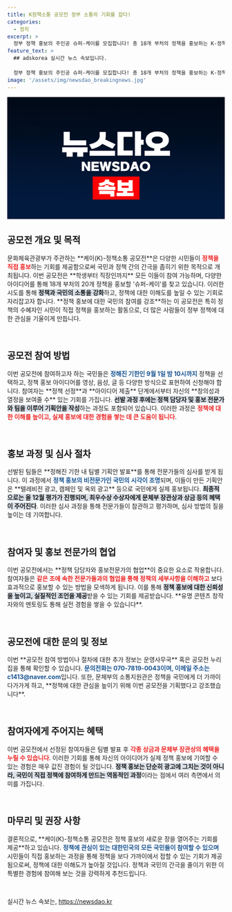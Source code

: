 ```yaml
---
title: K정책소통 공모전 정부 소통의 기회를 잡다!
categories:
  - 정치
excerpt: >
  정부 정책 홍보의 주인공 슈퍼-케이를 모집합니다! 총 18개 부처의 정책을 홍보하는 K-정책소통 공모전에 참여해 당신의 아이디어로 국가를 알릴 기회를 잡으세요. 9월 1일까지 신청 가능!
feature_text: >
  ## adskorea 실시간 뉴스 속보입니다.

  정부 정책 홍보의 주인공 슈퍼-케이를 모집합니다! 총 18개 부처의 정책을 홍보하는 K-정책소통 공모전에 참여해 당신의 아이디어로 국가를 알릴 기회를 잡으세요. 9월 1일까지 신청 가능!
image: '/assets/img/newsdao_breakingnews.jpg'
---
```


<p><img src="/assets/img/newsdao_breakingnews.jpg" alt="adskorea 속보" /></p>

<h2 data-ke-size="size26">공모전 개요 및 목적</h2>

<p data-ke-size="size16">문화체육관광부가 주관하는 **케이(K)-정책소통 공모전**은 다양한 시민들이 <b><span style="color: #ee2323;">정책을 직접 홍보</span></b>하는 기회를 제공함으로써 국민과 정책 간의 간극을 좁히기 위한 목적으로 개최됩니다. 이번 공모전은 **학생부터 직장인까지** 모든 이들이 참여 가능하며, 다양한 아이디어를 통해 18개 부처의 20개 정책을 홍보할 '슈퍼-케이'를 찾고 있습니다. 이러한 시도를 통해 <b><span style="background-color: #21538527;">정책과 국민의 소통을 강화</span></b>하고, 정책에 대한 이해도를 높일 수 있는 기회로 자리잡고자 합니다. **정책 홍보에 대한 국민의 참여를 강조**하는 이 공모전은 특히 정책의 수혜자인 시민이 직접 정책을 홍보하는 활동으로, 더 많은 사람들이 정부 정책에 대한 관심을 기울이게 만듭니다.</p>

<p data-ke-size="size16">&nbsp;</p>

<h2 data-ke-size="size26">공모전 참여 방법</h2>

<p data-ke-size="size16">이번 공모전에 참여하고자 하는 국민들은 <b><span style="color: #1a5490;">정해진 기한인 9월 1일 밤 10시까지</span></b> 정책을 선택하고, 정책 홍보 아이디어를 영상, 음성, 글 등 다양한 방식으로 표현하여 신청해야 합니다. 참여자는 **정책 선정**과 **아이디어 제출** 단계에서부터 자신의 **창의성과 열정을 보여줄 수** 있는 기회를 가집니다. <b><span style="background-color: #21538527;">선발 과정 후에는 정책 담당자 및 홍보 전문가와 팀을 이루어 기획안을 작성</span></b>하는 과정도 포함되어 있습니다. 이러한 과정은 <b><span style="color: #ee2323;">정책에 대한 이해를 높이고, 실제 홍보에 대한 경험을 쌓는 데 큰 도움이 됩니다</span></b>.</p>

<p data-ke-size="size16">&nbsp;</p>

<h2 data-ke-size="size26">홍보 과정 및 심사 절차</h2>

<p data-ke-size="size16">선발된 팀들은 **정해진 기한 내 팀별 기획안 발표**를 통해 전문가들의 심사를 받게 됩니다. 이 과정에서 <b><span style="color: #1a5490;">정책 홍보의 비전문가인 국민의 시각이 조명</span></b>되며, 이들이 만든 기획안은 **텔레비전 광고, 캠페인 및 옥외 광고** 등으로 국민에게 실제 홍보됩니다. <b><span style="background-color: #21538527;">최종적으로는 올 12월 평가가 진행되며, 최우수상 수상자에게 문체부 장관상과 상금 등의 혜택이 주어진다</span></b>. 이러한 심사 과정을 통해 전문가들이 참관하고 평가하며, 심사 방법의 질을 높이는 데 기여합니다.</p>

<p data-ke-size="size16">&nbsp;</p>

<h2 data-ke-size="size26">참여자 및 홍보 전문가의 협업</h2>

<p data-ke-size="size16">이번 공모전에서는 **정책 담당자와 홍보전문가의 협업**이 중요한 요소로 작용합니다. 참여자들은 <b><span style="color: #ee2323;">같은 조에 속한 전문가들과의 협업을 통해 정책의 세부사항을 이해하고</span></b> 보다 효과적으로 홍보할 수 있는 방법을 모색하게 됩니다. 이를 통해 <b><span style="background-color: #21538527;">정책 홍보에 대한 신뢰성을 높이고, 실질적인 조언을 제공</span></b>받을 수 있는 기회를 제공받습니다. **유명 콘텐츠 창작자와의 멘토링도 통해 실전 경험을 쌓을 수 있습니다**.</p>

<p data-ke-size="size16">&nbsp;</p>

<h2 data-ke-size="size26">공모전에 대한 문의 및 정보</h2>

<p data-ke-size="size16">이번 **공모전 참여 방법이나 절차에 대한 추가 정보는 운영사무국** 혹은 공모전 누리집을 통해 확인할 수 있습니다. <b><span style="color: #1a5490;">문의전화는 070-7819-0043이며, 이메일 주소는 c1413@naver.com</span></b>입니다. 또한, 문체부의 소통지원관은 정책을 국민에게 더 가까이 다가가게 하고, **정책에 대한 관심을 높이기 위해 이번 공모전을 기획했다고 강조했습니다**.</p>

<p data-ke-size="size16">&nbsp;</p>

<h2 data-ke-size="size26">참여자에게 주어지는 혜택</h2>

<p data-ke-size="size16">이번 공모전에서 선정된 참여자들은 팀별 발표 후 <b><span style="color: #ee2323;">각종 상금과 문체부 장관상의 혜택을 누릴 수 있습니다</span></b>. 이러한 기회를 통해 자신의 아이디어가 실제 정책 홍보에 기여할 수 있는 경험은 매우 값진 경험이 될 것입니다. <b><span style="background-color: #21538527;">정책 홍보는 단순히 광고에 그치는 것이 아니라, 국민이 직접 정책에 참여하게 만드는 역동적인 과정</span></b>이라는 점에서 여러 측면에서 의미를 가집니다.</p>

<p data-ke-size="size16">&nbsp;</p>

<h2 data-ke-size="size26">마무리 및 권장 사항</h2>

<p data-ke-size="size16">결론적으로, **케이(K)-정책소통 공모전은 정책 홍보의 새로운 장을 열어주는 기회를 제공**하고 있습니다. <b><span style="color: #1a5490;">정책에 관심이 있는 대한민국의 모든 국민들이 참여할 수 있으며</span></b> 시민들이 직접 홍보하는 과정을 통해 정책을 보다 가까이에서 접할 수 있는 기회가 제공됨으로써, 정책에 대한 이해도가 높아질 것입니다. 정책과 국민의 간극을 줄이기 위한 이 특별한 경험에 참여해 보는 것을 강력하게 추천드립니다.</p>

<p data-ke-size="size16">&nbsp;</p>
실시간 뉴스 속보는, <a href="https://newsdao.kr" rel="dofollow">https://newsdao.kr</a>


